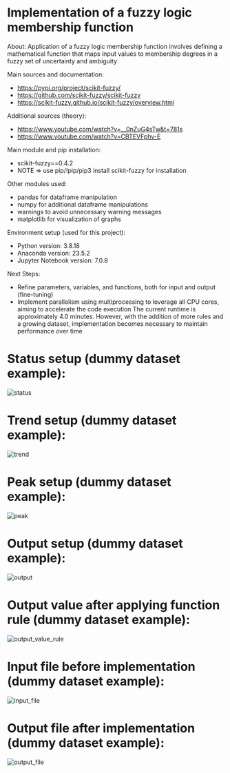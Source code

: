 # Implementation of a fuzzy logic membership function

About:
Application of a fuzzy logic membership function involves defining a mathematical function
that maps input values to membership degrees in a fuzzy set of uncertainty and ambiguity

Main sources and documentation:
- https://pypi.org/project/scikit-fuzzy/
- https://github.com/scikit-fuzzy/scikit-fuzzy
- https://scikit-fuzzy.github.io/scikit-fuzzy/overview.html

Additional sources (theory):
- https://www.youtube.com/watch?v=__0nZuG4sTw&t=781s
- https://www.youtube.com/watch?v=CBTEVFphv-E

Main module and pip installation:
- scikit-fuzzy==0.4.2
- NOTE => use pip/!pip/pip3 install scikit-fuzzy for installation

Other modules used:
- pandas for dataframe manipulation
- numpy for additional dataframe manipulations
- warnings to avoid unnecessary warning messages
- matplotlib for visualization of graphs

Environment setup (used for this project):
- Python version: 3.8.18
- Anaconda version: 23.5.2
- Jupyter Notebook version: 7.0.8

Next Steps:
- Refine parameters, variables, and functions, both for input and output (fine-tuning)
- Implement parallelism using multiprocessing to leverage all CPU cores, aiming to accelerate the code execution
The current runtime is approximately 4.0 minutes. However, with the addition of more rules and a growing dataset,
implementation becomes necessary to maintain performance over time

# Status setup (dummy dataset example):
![status](https://github.com/milosp-89/fuzzy-logic/assets/155644532/0be989c8-7797-4daf-b825-157f4f75f9d6)

# Trend setup (dummy dataset example):
![trend](https://github.com/milosp-89/fuzzy-logic/assets/155644532/a2b01a54-628d-40a0-be44-0f2653c336cf)

# Peak setup (dummy dataset example):
![peak](https://github.com/milosp-89/fuzzy-logic/assets/155644532/c4ba6267-a7a5-4cb8-9aae-0fa20a71e468)

# Output setup (dummy dataset example):
![output](https://github.com/milosp-89/fuzzy-logic/assets/155644532/652dc8c5-e342-4ad7-9120-b01bdcb926b2)

# Output value after applying function rule (dummy dataset example):
![output_value_rule](https://github.com/milosp-89/fuzzy-logic/assets/155644532/a67c63f7-b83e-42da-bc45-d51efe16990f)

# Input file before implementation (dummy dataset example):
![input_file](https://github.com/milosp-89/fuzzy-logic/assets/155644532/8d4d8791-fe45-4447-815f-83bf28639503)

# Output file after implementation (dummy dataset example):
![output_file](https://github.com/milosp-89/fuzzy-logic/assets/155644532/736918f7-7684-4901-a854-fe1cd5673b63)
